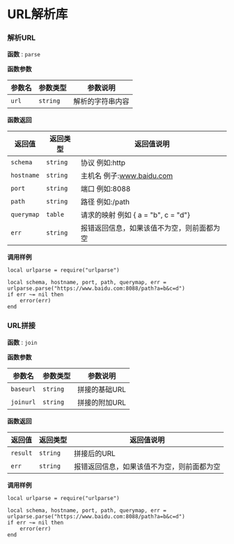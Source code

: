 # URL解析库


### 解析URL

**函数** : `parse`


**函数参数**

参数名 | 参数类型 | 参数说明
---- | ---- | ----
`url` | `string` | 解析的字符串内容


**函数返回**

返回值 | 返回类型 | 返回值说明
---- | ---- | ----
`schema` | `string` | 协议 例如:http
`hostname` | `string` | 主机名 例子:www.baidu.com
`port` | `string` | 端口 例如:8088
`path` | `string` | 路径 例如:/path
`querymap` | `table` | 请求的映射 例如 { a = "b", c = "d"}
`err` | `string` | 报错返回信息，如果该值不为空，则前面都为空



**调用样例**

```poc
local urlparse = require("urlparse")

local schema, hostname, port, path, querymap, err = urlparse.parse("https://www.baidu.com:8088/path?a=b&c=d")
if err ~= nil then
    error(err)
end
```




### URL拼接

**函数** : `join`


**函数参数**

参数名 | 参数类型 | 参数说明
---- | ---- | ----
`baseurl` | `string` | 拼接的基础URL
`joinurl` | `string` | 拼接的附加URL


**函数返回**

返回值 | 返回类型 | 返回值说明
---- | ---- | ----
`result` | `string` | 拼接后的URL
`err` | `string` | 报错返回信息，如果该值不为空，则前面都为空


**调用样例**

```poc
local urlparse = require("urlparse")

local schema, hostname, port, path, querymap, err = urlparse.parse("https://www.baidu.com:8088/path?a=b&c=d")
if err ~= nil then
    error(err)
end
```
